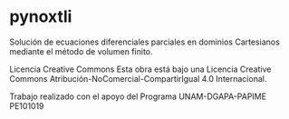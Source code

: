 # pynoxtli
  Solución de ecuaciones diferenciales parciales en dominios Cartesianos mediante el método de volumen finito.
  
Licencia Creative Commons
Esta obra está bajo una Licencia Creative Commons Atribución-NoComercial-CompartirIgual 4.0 Internacional.

Trabajo realizado con el apoyo del Programa UNAM-DGAPA-PAPIME PE101019

